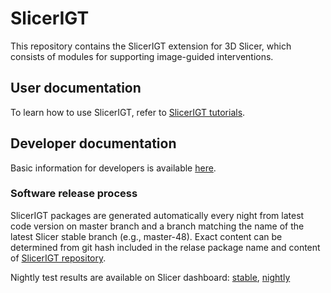 # SlicerIGT
This repository contains the SlicerIGT extension for 3D Slicer, which consists of modules for supporting image-guided interventions.

## User documentation

To learn how to use SlicerIGT, refer to [SlicerIGT tutorials](http://www.slicerigt.org/wp/user-tutorial/).

## Developer documentation

Basic information for developers is available [here](http://www.slicerigt.org/wp/developer-tutorial/).

### Software release process

SlicerIGT packages are generated automatically every night from latest code version on master branch and a branch matching the name of the latest Slicer stable branch (e.g., master-48). Exact content can be determined from git hash included in the relase package name and content of [SlicerIGT repository](https://github.com/SlicerIGT/SlicerIGT).

Nightly test results are available on Slicer dashboard: [stable](http://slicer.cdash.org/index.php?project=Slicer4), [nightly](http://slicer.cdash.org/index.php?project=SlicerPreview)
